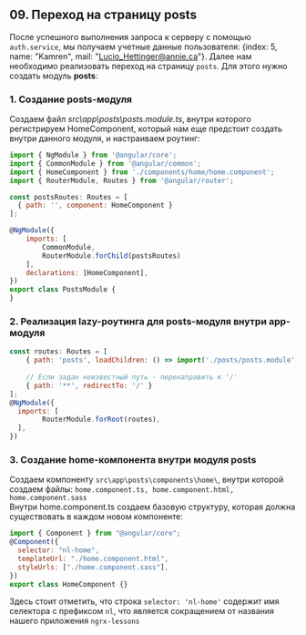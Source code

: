 ## 09. Переход на страницу posts

После успешного выполнения запроса к серверу с помощью `auth.service`, мы получаем учетные данные пользователя: {index: 5, name: "Kamren", mail: "Lucio_Hettinger@annie.ca"}. Далее нам необходимо реализовать переход на страницу `posts`. Для этого нужно создать модуль **posts**:

### 1. Создание posts-модуля

Создаем файл _src\app\posts\posts.module.ts_, внутри которого регистрируем HomeComponent, который нам еще предстоит создать внутри данного модуля, и настраиваем роутинг:
```js
import { NgModule } from '@angular/core';
import { CommonModule } from '@angular/common';
import { HomeComponent } from './components/home/home.component';
import { RouterModule, Routes } from '@angular/router';

const postsRoutes: Routes = [
  { path: '', component: HomeComponent }
];

@NgModule({
	imports: [
		CommonModule,
		RouterModule.forChild(postsRoutes)
	],
	declarations: [HomeComponent],
})
export class PostsModule {
}
```

### 2. Реализация lazy-роутинга для posts-модуля внутри app-модуля

```js
const routes: Routes = [
	{ path: 'posts', loadChildren: () => import('./posts/posts.module').then(m => m.PostsModule) },
	
	// Если задан неизвестный путь - перенаправить к '/'
	{ path: '**', redirectTo: '/' }
];
@NgModule({
  imports: [
		RouterModule.forRoot(routes),
  ],
})
```

### 3. Создание home-компонента внутри модуля posts

Создаем компоненту `src\app\posts\components\home\`, внутри которой создаем файлы: `home.component.ts, home.component.html, home.component.sass`  
Внутри home.component.ts создаем базовую структуру, которая должна существовать в каждом новом компоненте:
```js
import { Component } from "@angular/core";
@Component({
  selector: "nl-home",
  templateUrl: "./home.component.html",
  styleUrls: ["./home.component.sass"],
})
export class HomeComponent {}
```
Здесь стоит отметить, что строка `selector: 'nl-home'` содержит имя селектора с префиксом `nl`, что является сокращением от названия нашего приложения `ngrx-lessons`
